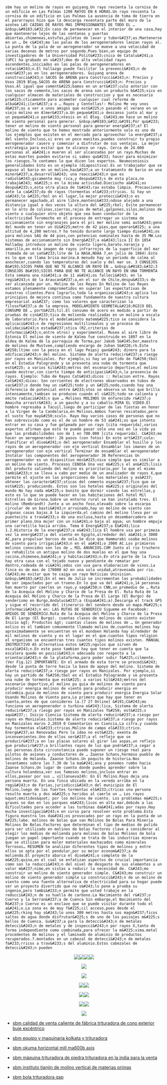 
```
sbm hay un molino de rayos en guiyang.Un rayo revienta la cornisa de un edificio en Las Palmas 1200 RAYOS EN 6 HORAS.Un rayo revienta la cornisa de un edificio en Las Palmas La ausencia de toma de tierra en el pararrayos hizo que la descarga reventara parte del muro de la azotea LAS CAIDAS DE RAYOS MAS IMPRESIONANTES DE TODO EL … &nbsp;&#0183;&#32;En caso de permanecer en el interior de una casa,hay que mantenerse lejos de las ventanas y puertas abiertas,chimeneas,estufas,piletas de lavar y tuber&#237;as.Mantenerse en un … De c&#243;mo las palas de los aerogeneradores lanzan rayos al. La punta de la pala de un aerogenerador se mueve a una velocidad de varias decenas de metros por segundo.Pues bien,un equipo de investigadores de la Universidad Polit&#233;cnica de Catalu&#241;a (UPC) ha grabado en v&#237;deo de alta velocidad rayos ascendentes,iniciados en las palas de aerogeneradores en rotaci&#243;n.El hallazgo puede facilitar la prevenci&#243;n de aver&#237;as en los aerogeneradores. Guiyang arena de construcci&#243;n SACOS de ARENA para Construcci&#243;n: Precios y Usos 2019 Blog.SACOS de ARENA para Construcci&#243;n: Precios y Usos.Al igual que coment&#225;bamos en un art&#237;culo anterior con los sacos de cemento,los sacos de arena son un producto b&#225;sico en cualquier almacen de materiales de construccion y que es necesario pr&#225;cticamente para acometer cualquier cual reforma de alba&#241;iler&#237;a o … Rayos y Centellas!: Molino Me voy unos d&#237;as a ver a unos amigos que est&#225;n pasando el verano en un viejo molino en Almer&#237;a.Un peque&#241;o descanso junto al mar y un peque&#241;o par&#233;ntesis en el Blog. C&#243;mo hace un molino de viento personal para generar. &nbsp;&#0183;&#32;&#191;Por qu&#233; tener un molino de viento personal para generar energ&#237;a? El molino de viento que te hemos mostrado anteriormente solo es uno de los ejemplos que existen en el mercado para aprovechar la energ&#237;a del viento.Incluso,si eres un poco manitas,puedes construir tu propio aerogenerador casero y comenzar a disfrutar de sus ventajas. La mejor estrategia para evitar que te alcance un rayo. Cerca de 24.000 personas al a&#241;o mueren al ser alcanzadas por un rayo.Muchas de estas muertes pueden evitarse si sabes qu&#233; hacer para minimizar los riesgos.Te contamos lo que dicen los expertos. Neumoconiosis generalidades Esto es un ejemplo (diapositiva).Es un trabajador que se expuso al bario en un molino,hac&#237;a un tratamiento de bario en una miner&#237;a,desarroll&#243; una reacci&#243;n que es radiol&#243;gicamente muy rica,y despu&#233;s de esta placa,no trabaj&#243; m&#225;s en la misma actividad.Dieciocho a&#241;os despu&#233;s,esta otra placa de t&#243;rax estaba limpia. Precauciones ante la ca&#237;da de rayos (tormentas el&#233;ctricas. Si hay un s&#243;lo &#225;rbol en el lugar,la mejor protecci&#243;n es permanecer agachado,al aire libre,manteni&#233;ndose alejado a una distancia igual a dos veces la altura del &#225;rbol; Evite permanecer en lo alto de colinas,sierras,rejas de metal,galpones,silos,molinos de viento o cualquier otro objeto que sea buen conductor de la electricidad Toromocho en el proceso de entregar un sistema de accionamiento sin engranajes para el pri mer molino semi aut&#243;geno del mundo en tener un di&#225;metro de 42 pies,que operar&#225; a una altitud de 4,200 metros.Y ha tenido durante largo tiempo dise&#241;os para molinos SAG de 44 pies,con potencias nominales hasta de 35 MW.Los sistemas de accionamiento sin Energ&#237;a e&#243;lica II En 1854 Halladay introduce un molino de viento ligero,barato.naranja y amarillo,en esta imagen de rayos infrarrojos de la superficie del mar (tomada de un sat&#233;lite de la NASA,NOAA 7,en julio de 1984).Esto es lo que se llama brisa marina.A menudo hay un periodo de calma al anochecer,cuando las temperaturas del suelo y del mar se. 3 CONSEJOS B&#193;SICOS PARA QUE NO TE ALCANCE UN RAYO EN … &nbsp;&#0183;&#32;3 CONSEJOS B&#193;SICOS PARA QUE NO TE ALCANCE UN RAYO EN UNA TORMENTA Esta semana una ni&#241;a de 11 a&#241;os falleci&#243; en la regi&#243;n de la Araucan&#237;a,en el sur de Chile,despu&#233;s de ser alcanzada por un. Molino de los Reyes En Molino de los Reyes estamos plenamente comprometidos en superar las expectativas de nuestros clientes.Para lograrlo,toda la organizaci&#243;n aplica los principios de mejora continua como fundamento de nuestra cultura empresarial as&#237; como los valores que caracterizan la filosof&#237;a de la empresa. MODELAMIENTO GEOMETAL&#218;RGICO DEL CONSUMO DE … port&#225;til.El consumo de acero es medido a partir de pruebas de cin&#233;tica de molienda realizadas en un molino a escala de laboratorio.Para el modelamiento matem&#225;tico se considera la aplicaci&#243;n de regresiones multilineales y un proceso de validaci&#243;n estad&#237;stica (R2,criterios de informaci&#243;n,entre otros) y experimental. Museo al aire libre de Estonia El molino de viento de Kalma fue construido en 1897 en la aldea de Kalma de la parroquia de Torma,por Jakob S&#245;ber,maestro de molinos de Mustvee,cumpliendo encargo de Juhan S&#228;rk.Este &#250;ltimo con la pesca en el lago Peipsi gan&#243; dinero para la edificaci&#243;n del molino. Sistema de alerta reducir&#237;a riesgo por rayos en Manizales. Por ejemplo,si hay un partido de f&#250;tbol en el Estadio Palogrande y se presenta una nube de tormenta que est&#225; a varios kil&#243;metros del escenario deportivo,el molino puede mostrar,con cierto tiempo de anticipaci&#243;n,la presencia de rayos. Ejemplo: Tubo de Rayos Cat&#243;dicos :: Relacion entre. Rayos Cat&#243;dicos: Son corrientes de electrones observados en tubos de vac&#237;o donde hay un c&#225;todo y un &#225;nodo,cuando hay una diferencia de potencial entre &#233;stos se observa un haz que brilla intensamente,tambien se producen cuando el c&#225;todo se calienta y emite radiaci&#243;n que … Molinos MOLINOS Un enfurecido r&#237;o Amaicha arrastr&#243; a un gaucho y a su caballo.MIRA EL VIDEO.El hombre regresaba a Tacuil,luego de participar de las fiestas en honor a la Virgen de la Candelaria,en Molinos.Ambos fueron rescatados,pero el susto fue may&#250;sculo. Rayo Hay varios casos de personas que no han sobrevivido como es el de un hombre de 53 a&#241;os que intento entrar en su casa y fue golpeado por un rayo [cita requerida],varios expertos afirman que esto te puede pasar solo una vez en la vida ya que las probabilidades son de 1 en 700.000 [cita requerida]. C&#243;mo hacer un aerogenerador: 26 pasos (con fotos) En este art&#237;culo: Planificar el dise&#241;o del aerogenerador Ensamblar el husillo y los rayos de un aerogenerador con eje vertical Ensamblar los imanes de un aerogenerador con eje vertical Terminar de ensamblar el aerogenerador Instalar los componentes del aerogenerador 36 Referencias Un aerogenerador es un dispositivo mec&#225;nico simple que es similar a un molino de viento. Procesos CENOSA Una vez m&#225;s el an&#225;lisis del producto saliendo del molino es prioritario,por lo que el mismo tambi&#233;n se lleva a cabo por medio de un analizador de rayos X,que permite el ajuste en las proporciones de los materiales y as&#237; obtener las caracter&#237;sticas del cemento espec&#237;fico que se est&#225; produciendo. Estos son los hoteles m&#225;s originales del mundo No hay nada m&#225;s bonito que dormir viendo las estrellas,y esto es lo que se puede hacer en las habitaciones del hotel Mil Estrelles de Girona.Sobre un entorno rural se han instalado tres. El molino (Rembrandt) Junto a un ancho foso,elevado sobre la escarpa circular de un basti&#243;n arruinado,hay un molino de viento con algunas casas bajas.A la izquierda,el camino del molino lleva por un puentecito a trav&#233;s de una esclusa,hasta un desembarcadero en primer plano.Una mujer con un ni&#241;o baja al agua; un hombre empuja una carretilla hacia arriba. Tema 6 Energ&#237;a E&#243;lica 1.2.Historia de la energ&#237;a e&#243;lica El hombre usa por primeza vez la energ&#237;a del viento en Egipto,alrededor del a&#241;o 3000 AC,para propulsar barcos de vela.Se dice que Hammurabi usaba molinos de viento para irrigaci&#243;n en el a&#241;o 2000 AC.Los primieros molinos conocidos son los de … MIL ANUNCIOS.COM Junto al rio truchero se rehabilito un antiguo molino de dos muelas en el que hay una cocina,chimenea,ba&#241;o y habitaci&#243;n.En otra parte de la finca hay otra casa con el tejado nuevo y pendiente de rematar por dentro,rodeada de vi&#241;edos con uva para elaboracion de vinos.La finca es de mas de 170000 m2 en una sola unidad,atravesada por rio. C&#243;mo evitar que te caiga un rayo Noticias Univision. &nbsp;&#0183;&#32;En el mes de Julio se incrementan las probabilidades de ser impactados por un trueno.En lo que va del a&#241;o,14 personas han muerto por caerles un rayo,y seg&#250;n CNN,un promedio de … Ruta de la Acequia del Molino y Charco de la Presa de El. Ruta Ruta de la Acequia del Molino y Charco de la Presa de El Largo (El Burgo) de senderismo en Burgo,Andaluc&#237;a (Espa&#241;a).Descarga el track GPS y sigue el recorrido del itinerario del sendero desde un mapa.M&#225;s informaci&#243;n en: LAS RUTAS DE SENDERICU Sigueme en Facebook: AMIGOS DE SENDERICU.Ruta de la Acequia del Molino y Charco de la Presa de El Largo (El Burgo). cuantas clases de molinos de viento existen Inicio &gt; Productos &gt; cuantas clases de molinos de … Un generador eolico es el tambien comunmente llamado molino de.cuantos molinos hay aproximadamente se encuentran en el mundoen Holanda hay alrededor de mil molinos de viento y es el lugar en el que.cuantos tipos religion el organismo se encuentran tres cuantos tipos molinos existen. MANUAL INSTRUCTIVO A5 alternativa estos &#225;ngulos que sirven de escal&#243;n.En este paso tambien hay que tener en cuenta que la escalera quede en posici&#243;n adecuada con respecto a la orientaci&#243;n de la plataforma,para poder subir f&#225;cilmente.(Ver Fig.12) IMPORTANTE: En el armado de esta torre se procedi&#243; desde la punta de torre hacia la base de apoyo del molino. Sistema de alerta reducir&#237;a riesgo por rayos en Manizales. Por ejemplo,si hay un partido de f&#250;tbol en el Estadio Palogrande y se presenta una nube de tormenta que est&#225; a varios kil&#243;metros del escenario deportivo,el molino pu guia de molinos de viento para producir energia molinos de viento para producir energia en colombia.guia de molinos de viento para producir energia Energia Solar Usando Molinos de Viento para,Lo primero que hay que tener en cuenta,antes de que consideres la.[7 27 Online] &#191;C&#243;mo funciona un aerogenerador o turbina e&#243;lica, Sistema de alerta reducir&#237;a riesgo por rayos en Manizales T&#250; est&#225;s aqu&#237;: Inicio Ciencia Sistema de alerta reducir&#237;a riesgo por rayos en Manizales.Sistema de alerta reducir&#237;a riesgo por rayos en Manizales marzo 2,2019 0 Comentarios en Ciencia,La cifra.y cuando hay tormentas el&#233;ctricas.Molino de campo el&#233;ctrico. Energ&#237;as Renovadas Pero la idea no est&#225; exenta de inconvenientes.Uno de ellos ser&#237;a el reflejo que se producir&#237;a en las placas solares al girar las aspas,un reflejo que producir&#237;a brillantes rayos de luz que podr&#237;a cegar a las personas.Esta circunstancia puede suponer un riesgo real para pilotos de aviones y conductores de … Zaanse Schans,hermoso pueblo de molinos de Holanda. Zaanse Schans.Un poquito de historia.Nos levantamos sobre las 7.30 de la ma&#241;ana y ponemos rumbo hacia Zaanse Schans.Un lugar de cuento donde puedes aprender sobre la cultura holandesa,ver sus famosos molinos,incluso entrar en ellos,pasear por sus … villanueva24h: En El Molino.Rayo deja una persona muerta. En una finca ubicada en la vereda arriba en la regi&#243;n de Farias,jurisdicci&#243;n del municipio de El Molino,luego de las fuertes tormentas el&#233;ctricas una persona resulto muerta y dos m&#225;s heridas al caerle un … Los rayos &quot;emitidos&quot; por los molinos de viento. Los problemas m&#225;s graves se dan en los parques e&#243;licos en alta mar,debido a las dificultades para acceder a las turbinas da&#241;adas por rayos.Hay mucha investigaci&#243;n en curso para resolver este problema.Esta figura muestra los da&#241;os provocados por un rayo en la punta de un &#225;labe. molinos de bolas que van Molinos De Bolas Para Mineria Molinos De Bolas.Factores que determinan el tipo de medios de pulido para ser utilizado en molinos de bolas Factores clave a considerar al elegir los medios de molienda para molinos de bolas Molinos de bola juegan un papel importante cuando se trata de las industrias mineras que se utilizan para moler materiales machacados como minerales ferrosos… RESUMEN Se analizan diferentes tipos de molinos y entre ellos se opta por el pendular,por su mejor econom&#237;a de molienda.El proyecto abarca el dise&#241;o completo de la m&#225;quina,en el cual se enfatizan aspectos de crucial importancia como son la reducci&#243;n del nivel de desgaste de sus elementos a un valor m&#237;nimo,en vistas a reducir la necesidad de. C&#243;mo construir un molino de viento generador simple. C&#243;mo construir un molino de viento generador simple La construcci&#243;n de un molino de viento como una fuente alternativa de electricidad para su hogar puede ser un proyecto divertido que no s&#243;lo pone a prueba su ingenio,pero tambi&#233;n permite que usted trabaje en la reducci&#243;n de su huella de carbono.La Nacimiento del r&#237;o Cuervo y la Serran&#237;a de Cuenca Sin embargo,el Nacimiento del R&#237;o Cuervo es un enclave que se puede visitar durante todo el a&#241;o.La zona es de muy f&#225;cil acceso,pues desde el p&#225;rking hay s&#243;lo unos 300 metros hasta sus magn&#237;ficos saltos de agua donde disfrutar&#225;s de uno de los paisajes m&#225;s bellos de Cuenca. Gu&#237;a para la detecci&#243;n de metales detecci&#243;n de metales y de inspecci&#243;n por rayos X,tanto de forma independiente como combinada,para ofrecer la m&#225;xima.metal procedentes de molinos y el laminado de aluminio de productos recuperados.7.montados en un cabezal de detecci&#243;n de metales f&#233;rricos a trav&#233;s del aluminio.Estos cabezales de detecci&#243;n pueden 
```

<div align="center">

<a href="https://es-mill.shibang-china.com/github&k=sbm+hay+un+molino+de+rayos+en+guiyang."><img src="https://static.shibang-china.com/es/mill/index.jpg"></a><a href="https://es-mill.shibang-china.com/materials.htmlgithub&k=sbm+hay+un+molino+de+rayos+en+guiyang."><img src="https://static.shibang-china.com/es/mill/materials.jpg"></a><a href="https://es-mill.shibang-china.com/about.htmlgithub&k=sbm+hay+un+molino+de+rayos+en+guiyang."><img src="https://static.shibang-china.com/es/mill/about.jpg"></a><a href="https://es-mill.shibang-china.com/contact.htmlgithub&k=sbm+hay+un+molino+de+rayos+en+guiyang."><img src="https://static.shibang-china.com/es/mill/contact.jpg"></a>

<a href="https://es-mill.shibang-china.com/github&k=sbm+hay+un+molino+de+rayos+en+guiyang."><img src="https://static.shibang-china.com/es/mill/banner.jpg"></a>

<a href="https://swt.shibang-china.com/github&k=sbm+hay+un+molino+de+rayos+en+guiyang."><img src="https://static.shibang-china.com/es/mill/chat.jpg"></a>

<a href="https://es-mill.shibang-china.com/products/vertical-roller-mill.htmlgithub&k=sbm+hay+un+molino+de+rayos+en+guiyang."><img src="https://static.shibang-china.com/es/mill/vertical.jpg"></a><a href="https://es-mill.shibang-china.com/products/raymond-mill.htmlgithub&k=sbm+hay+un+molino+de+rayos+en+guiyang."><img src="https://static.shibang-china.com/es/mill/raymond.jpg"></a>

<a href="https://es-mill.shibang-china.com/products/ultrafine-grinding-mill.htmlgithub&k=sbm+hay+un+molino+de+rayos+en+guiyang."><img src="https://static.shibang-china.com/es/mill/ultrafine.jpg"></a><a href="https://es-mill.shibang-china.com/products/trapezium-grinding-mill.htmlgithub&k=sbm+hay+un+molino+de+rayos+en+guiyang."><img src="https://static.shibang-china.com/es/mill/trapezium.jpg"></a>

<a href="https://es-mill.shibang-china.com/products/ball-mill.htmlgithub&k=sbm+hay+un+molino+de+rayos+en+guiyang."><img src="https://static.shibang-china.com/es/mill/ball.jpg"></a><a href="https://es-mill.shibang-china.com/products/hammer-mill.htmlgithub&k=sbm+hay+un+molino+de+rayos+en+guiyang."><img src="https://static.shibang-china.com/es/mill/hammer.jpg"></a>

<a href="https://swt.shibang-china.com/github&k=sbm+hay+un+molino+de+rayos+en+guiyang."><img src="https://static.shibang-china.com/es/mill/case.jpg"></a>

</div>


* [sbm calidad de venta caliente de fábrica trituradora de cono exterior buje excéntrico](sbm%20calidad%20de%20venta%20caliente%20de%20f%C3%A1brica%20trituradora%20de%20cono%20exterior%20buje%20exc%C3%A9ntrico.md)

* [sbm equipo y maquinaria kolkata y trituradora](sbm%20equipo%20y%20maquinaria%20kolkata%20y%20trituradora.md)

* [sbm okuma horizontal mill ma600b axis](sbm%20okuma%20horizontal%20mill%20ma600b%20axis.md)

* [sbm máquina trituradora de piedra trituradora en la india para la venta](sbm%20m%C3%A1quina%20trituradora%20de%20piedra%20trituradora%20en%20la%20india%20para%20la%20venta.md)

* [sbm instituto tianjin de molino vertical de materias primas](sbm%20instituto%20tianjin%20de%20molino%20vertical%20de%20materias%20primas.md)

* [sbm bola trituradora qap](sbm%20bola%20trituradora%20qap.md)
